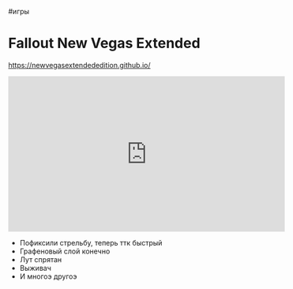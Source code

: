 #игры 

# Fallout New Vegas Extended

https://newvegasextendededition.github.io/

<iframe width="560" height="315" src="https://www.youtube.com/embed/6kMnAOiIqX4" title="YouTube video player" frameborder="0" allow="accelerometer; autoplay; clipboard-write; encrypted-media; gyroscope; picture-in-picture; web-share" allowfullscreen></iframe>

- Пофиксили стрельбу, теперь ттк быстрый
- Графеновый слой конечно
- Лут спрятан
- Выживач
- И многоэ другоэ